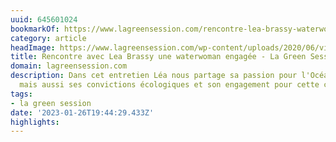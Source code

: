 ```yaml
---
uuid: 645601024
bookmarkOf: https://www.lagreensession.com/rencontre-lea-brassy-waterwoman-engagee/
category: article
headImage: https://www.lagreensession.com/wp-content/uploads/2020/06/vignette-article-lea-brassy.jpeg
title: Rencontre avec Lea Brassy une waterwoman engagée - La Green Session
domain: lagreensession.com
description: Dans cet entretien Léa nous partage sa passion pour l'Océan, la glisse
  mais aussi ses convictions écologiques et son engagement pour cette cause
tags:
- la green session
date: '2023-01-26T19:44:29.433Z'
highlights: 
---
```



